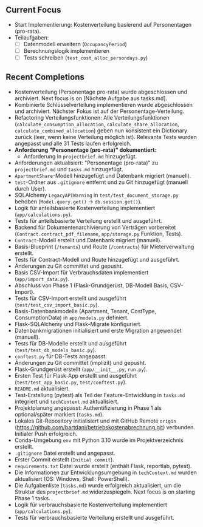 ## Current Focus

- Start Implementierung: Kostenverteilung basierend auf Personentagen (pro-rata).
- Teilaufgaben:
    - [ ] Datenmodell erweitern (`OccupancyPeriod`)
    - [ ] Berechnungslogik implementieren
    - [ ] Tests schreiben (`test_cost_alloc_persondays.py`)

## Recent Completions

- Kostenverteilung (Personentage pro-rata) wurde abgeschlossen und archiviert. Next focus is on [Nächste Aufgabe aus tasks.md].
- Kombinierte Schlüsselverteilung implementieren wurde abgeschlossen und archiviert. Nächster Fokus ist auf der Personentage-Verteilung.
- Refactoring Verteilungsfunktionen: Alle Verteilungsfunktionen (`calculate_consumption_allocation`, `calculate_share_allocation`, `calculate_combined_allocation`) geben nun konsistent ein Dictionary zurück (leer, wenn keine Verteilung möglich ist). Relevante Tests wurden angepasst und alle 31 Tests laufen erfolgreich.
- **Anforderung "Personentage (pro-rata)" dokumentiert:**
    - Anforderung in `projectbrief.md` hinzugefügt.
- Anforderungen aktualisiert: "Personentage (pro-rata)" zu `projectbrief.md` und `tasks.md` hinzugefügt.
- `ApartmentShare`-Modell hinzugefügt und Datenbank migriert (manuell).
- `test`-Ordner aus `.gitignore` entfernt und zu Git hinzugefügt (manuell durch User).
- SQLAlchemy `LegacyAPIWarning` in `test/test_document_storage.py` behoben (`Model.query.get()` -> `db.session.get()`).
- Logik für anteilsbasierte Kostenverteilung implementiert (`app/calculations.py`).
- Tests für anteilsbasierte Verteilung erstellt und ausgeführt.
- Backend für Dokumentenarchivierung von Verträgen vorbereitet (`Contract.contract_pdf_filename`, `app/storage.py` Funktion, Tests).
- `Contract`-Modell erstellt und Datenbank migriert (manuell).
- Basis-Blueprint (`/tenants`) und Route (`/contracts`) für Mieterverwaltung erstellt.
- Tests für Contract-Modell und Route hinzugefügt und ausgeführt.
- Änderungen zu Git committet und gepusht.
- Basis CSV-Import für Verbrauchsdaten implementiert (`app/import_data.py`).
- Abschluss von Phase 1 (Flask-Grundgerüst, DB-Modell Basis, CSV-Import).
- Tests für CSV-Import erstellt und ausgeführt (`test/test_csv_import_basic.py`).
- Basis-Datenbankmodelle (Apartment, Tenant, CostType, ConsumptionData) in `app/models.py` definiert.
- Flask-SQLAlchemy und Flask-Migrate konfiguriert.
- Datenbankmigrationen initialisiert und erste Migration angewendet (manuell).
- Tests für DB-Modelle erstellt und ausgeführt (`test/test_db_models_basic.py`).
- `conftest.py` für DB-Tests angepasst.
- Änderungen zu Git committet (implizit) und gepusht.
- Flask-Grundgerüst erstellt (`app/__init__.py`, `run.py`).
- Ersten Test für Flask-App erstellt und ausgeführt (`test/test_app_basic.py`, `test/conftest.py`).
- `README.md` aktualisiert.
- Test-Erstellung (pytest) als Teil der Feature-Entwicklung in `tasks.md` integriert und `techContext.md` aktualisiert.
- Projektplanung angepasst: Authentifizierung in Phase 1 als optional/später markiert (`tasks.md`).
- Lokales Git-Repository initialisiert und mit GitHub Remote `origin` (https://github.com/bartdani/betriebskostenabrechnung.git) verbunden. Initialer Push erfolgreich.
- Conda-Umgebung `env` mit Python 3.10 wurde im Projektverzeichnis erstellt.
- `.gitignore` Datei erstellt und angepasst.
- Erster Commit erstellt (`Initial commit`).
- `requirements.txt` Datei wurde erstellt (enthält Flask, reportlab, pytest).
- Die Informationen zur Entwicklungsumgebung in `techContext.md` wurden aktualisiert (OS: Windows, Shell: PowerShell).
- Die Aufgabenliste (`tasks.md`) wurde erfolgreich aktualisiert, um die Struktur des `projectbrief.md` widerzuspiegeln. Next focus is on starting Phase 1 tasks.
- Logik für verbrauchsbasierte Kostenverteilung implementiert (`app/calculations.py`).
- Tests für verbrauchsbasierte Verteilung erstellt und ausgeführt. 